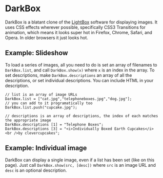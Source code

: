 DarkBox
=======

DarkBox is a blatant clone of the [LightBox](http://www.huddletogether.com/projects/lightbox2/) software for displaying images. It uses CSS effects wherever possible, specifically CSS3 Transitions for animation, which means it looks super hot in Firefox, Chrome, Safari, and Opera. In older browsers it just looks hot.

Example: Slideshow
------------------

To load a series of images, all you need to do is set an array of filenames to `DarkBox.list`, and call `DarkBox.show(x)` where `x` is an index in the array. To set descriptions, make `DarkBox.descriptions` an array of all the descriptions, or set individual descriptions. You can include HTML in your description.

	// list is an array of image URLs
	DarkBox.list = ["cat.jpg","telephoneboxes.jpg","dog.jpg"];
	// you can add to it programatically too
	DarkBox.list.push("cupcake.jpg");

	// descriptions is an array of descriptions, the index of each matches the appropriate image
	DarkBox.descriptions [1] = "Telephone Boxes";
	DarkBox.descriptions [3] = "<i>Individually Boxed Earth Cupcakes</i><br />by clevercupcakes";

Example: Individual image
-------------------------

DarkBox can display a single image, even if a list has been set (like on this page). Just call `DarkBox.show(src, [desc])` where `src` is an image URL and `desc` is an optional description.
